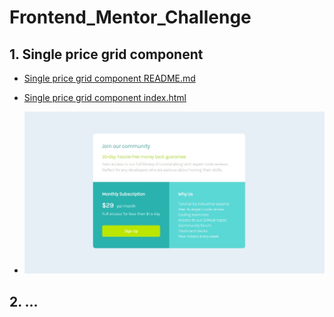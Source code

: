 # Frontend_Mentor_Challenge

## 1. Single price grid component
- [Single price grid component README.md](https://github.com/walmanjm/Frontend_Mentor_Challenge/blob/02cc97a1d7c147e7e5b9a32f389d711f61923356/Single%20price%20grid%20component/README.md)
- [Single price grid component index.html](https://walmanjm.github.io/Frontend_Mentor_Challenge/Single%20price%20grid%20component/index.html)

- ![dekstop.jpeg](https://github.com/walmanjm/Frontend_Mentor_Challenge/blob/main/Single%20price%20grid%20component/img/dekstop.jpeg?raw=true)

## 2. ...
